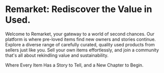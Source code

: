 # Remarket: Rediscover the Value in Used.
Welcome to Remarket, your gateway to a world of second chances. Our platform is where pre-loved items find new owners and stories continue. Explore a diverse range of carefully curated, quality used products from sellers just like you. Sell your own items effortlessly, and join a community that's all about rekindling value and sustainability.


Where Every Item Has a Story to Tell, and a New Chapter to Begin.
